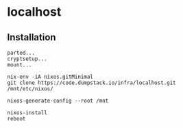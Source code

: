 # localhost

## Installation

    parted...
    cryptsetup...
    mount...

    nix-env -iA nixos.gitMinimal
    git clone https://code.dumpstack.io/infra/localhost.git /mnt/etc/nixos/

    nixos-generate-config --root /mnt

    nixos-install
    reboot
